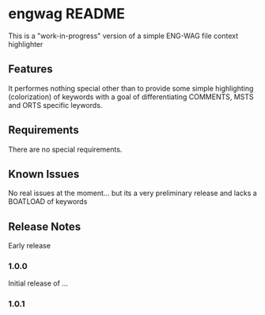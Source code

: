 # engwag README

This is a "work-in-progress" version of a simple ENG-WAG file context highlighter

## Features

It performes nothing special other than to provide some simple highlighting (colorization) of keywords with a goal of differentiating COMMENTS, MSTS and ORTS specific leywords. 


## Requirements

There are no special requirements.


## Known Issues

No real issues at the moment... but its a very preliminary release and lacks a BOATLOAD of keywords

## Release Notes

Early release

### 1.0.0

Initial release of ...

### 1.0.1


